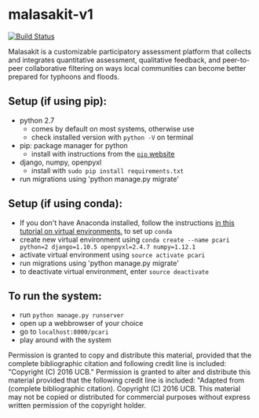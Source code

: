 # malasakit-v1

[![Build Status](https://travis-ci.org/BerkeleyAutomation/malasakit-v1.svg?branch=master)](https://travis-ci.org/BerkeleyAutomation/malasakit-v1)

Malasakit is a customizable participatory assessment platform that collects and integrates quantitative assessment, qualitative feedback, and peer-to-peer collaborative filtering on ways local communities can become better prepared for typhoons and floods. 


## Setup (if using pip):
- python 2.7
  - comes by default on most systems, otherwise use 
  - check installed version with `python -V` on terminal
- pip: package manager for python
  - install with instructions from the [`pip` website](https://pip.pypa.io/en/stable/installing/)
- django, numpy, openpyxl
  - install with `sudo pip install requirements.txt`
- run migrations using 'python manage.py migrate'

## Setup (if using conda):
- If you don't have Anaconda installed, follow the instructions [in this tutorial on virtual environments.](http://justinmi.me/blog/2017/04/15/python-virtual-env) to set up `conda`
- create new virtual environment using `conda create --name pcari python=2 django=1.10.5 openpyxl=2.4.7 numpy=1.12.1`
- activate virtual environment using `source activate pcari`
- run migrations using 'python manage.py migrate'
- to deactivate virtual environment, enter `source deactivate`



## To run the system:
- run `python manage.py runserver`
- open up a webbrowser of your choice
- go to `localhost:8000/pcari`
- play around with the system


Permission is granted to copy and distribute this material, provided that the complete bibliographic citation and following credit line is included: "Copyright (C) 2016 UCB." Permission is granted to alter and distribute this material provided that the following credit line is included: "Adapted from (complete bibliographic 
citation). Copyright (C) 2016 UCB. This material may not be copied or distributed for commercial purposes without express written permission of the copyright holder.
